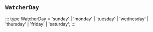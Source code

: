 ## `WatcherDay`
:::
type WatcherDay = 'sunday' | 'monday' | 'tuesday' | 'wednesday' | 'thursday' | 'friday' | 'saturday';
:::
